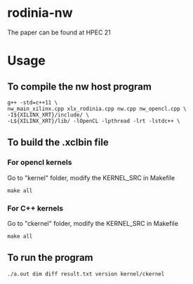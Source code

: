 # rodinia-nw
The paper can be found at HPEC 21

# Usage
  ## To compile the nw host program
    g++ -std=c++11 \
    nw_main_xilinx.cpp xlx_rodinia.cpp nw.cpp nw_opencl.cpp \
    -I${XILINX_XRT}/include/ \
    -L${XILINX_XRT}/lib/ -lOpenCL -lpthread -lrt -lstdc++ \

  ## To build the .xclbin file
  ### For opencl kernels
  Go to "kernel" folder, modify the KERNEL_SRC in Makefile
  
    make all
  
  ### For C++ kernels
  Go to "ckernel" folder, modify the KERNEL_SRC in Makefile
  
    make all
    
  ## To run the program
    ./a.out dim diff result.txt version kernel/ckernel
    
